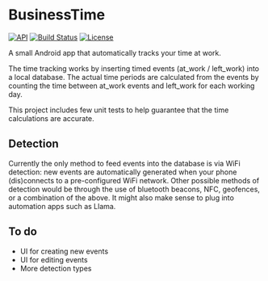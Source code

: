 # BusinessTime

[![API](https://img.shields.io/badge/API-14%2B-brightgreen.svg?style=flat)](https://android-arsenal.com/api?level=14)
[![Build Status](https://travis-ci.org/cachapa/BusinessTime.svg?branch=master)](https://travis-ci.org/cachapa/BusinessTime) 
[![License](https://img.shields.io/:license-gpl%20v3-brightgreen.svg?style=flat)](https://raw.githubusercontent.com/cachapa/BusinessTime/master/LICENSE)

A small Android app that automatically tracks your time at work.

The time tracking works by inserting timed events (at_work / left_work) into a local database. The actual time periods are calculated from the events by counting the time between at_work events and left_work for each working day.

This project includes few unit tests to help guarantee that the time calculations are accurate.

## Detection

Currently the only method to feed events into the database is via WiFi detection: new events are automatically generated when your phone (dis)connects to a pre-configured WiFi network.
Other possible methods of detection would be through the use of bluetooth beacons, NFC, geofences, or a combination of the above. It might also make sense to plug into automation apps such as Llama.

## To do
- UI for creating new events
- UI for editing events
- More detection types
